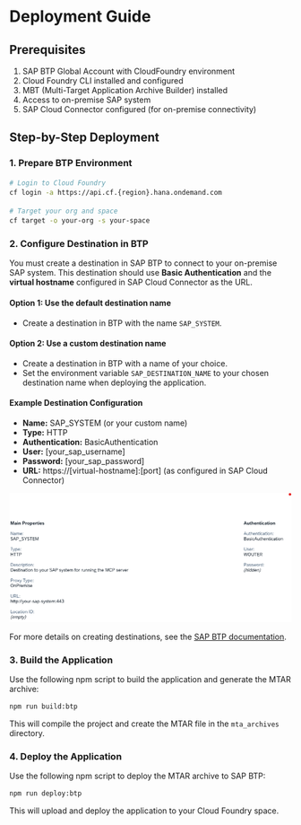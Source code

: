 # Deployment Guide

## Prerequisites

1. SAP BTP Global Account with CloudFoundry environment
2. Cloud Foundry CLI installed and configured
3. MBT (Multi-Target Application Archive Builder) installed
4. Access to on-premise SAP system
5. SAP Cloud Connector configured (for on-premise connectivity)

## Step-by-Step Deployment

### 1. Prepare BTP Environment

```bash
# Login to Cloud Foundry
cf login -a https://api.cf.{region}.hana.ondemand.com

# Target your org and space
cf target -o your-org -s your-space
```

### 2. Configure Destination in BTP

You must create a destination in SAP BTP to connect to your on-premise SAP system. This destination should use **Basic Authentication** and the **virtual hostname** configured in SAP Cloud Connector as the URL.

#### Option 1: Use the default destination name

- Create a destination in BTP with the name `SAP_SYSTEM`.

#### Option 2: Use a custom destination name

- Create a destination in BTP with a name of your choice.
- Set the environment variable `SAP_DESTINATION_NAME` to your chosen destination name when deploying the application.

#### Example Destination Configuration

- **Name:** SAP_SYSTEM (or your custom name)
- **Type:** HTTP
- **Authentication:** BasicAuthentication
- **User:** [your_sap_username]
- **Password:** [your_sap_password]
- **URL:** https://[virtual-hostname]:[port] (as configured in SAP Cloud Connector)

![Example Destination Configuration](./img/destination.png)

For more details on creating destinations, see the [SAP BTP documentation](https://help.sap.com/docs/btp/sap-business-technology-platform/creating-destinations).

### 3. Build the Application

Use the following npm script to build the application and generate the MTAR archive:

```bash
npm run build:btp
```

This will compile the project and create the MTAR file in the `mta_archives` directory.

### 4. Deploy the Application

Use the following npm script to deploy the MTAR archive to SAP BTP:

```bash
npm run deploy:btp
```

This will upload and deploy the application to your Cloud Foundry space.